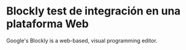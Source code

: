 # Blockly test de integración en una plataforma Web


Google's Blockly is a web-based, visual programming editor.

